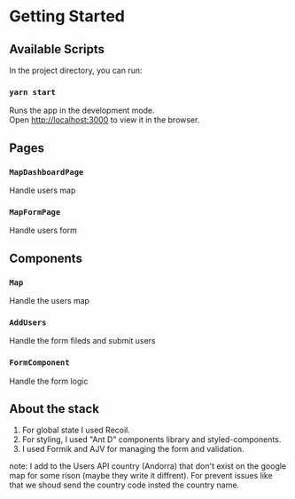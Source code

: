 <!-- @format -->

# Getting Started

## Available Scripts

In the project directory, you can run:

### `yarn start`

Runs the app in the development mode.\
Open [http://localhost:3000](http://localhost:3000) to view it in the browser.

## Pages

### `MapDashboardPage`

Handle users map

### `MapFormPage`

Handle users form

## Components

### `Map`

Handle the users map

### `AddUsers`

Handle the form fileds and submit users

### `FormComponent`

Handle the form logic

## About the stack

1. For global state I used Recoil.
2. For styling, I used "Ant D" components library and styled-components.
3. I used Formik and AJV for managing the form and validation.

note: I add to the Users API country (Andorra) that don't exist on the google map for some rison (maybe they write it diffrent).
For prevent issues like that we shoud send the country code insted the country name.
